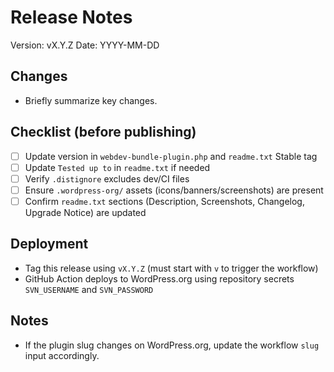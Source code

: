 # Release Notes

Version: vX.Y.Z
Date: YYYY-MM-DD

## Changes
- Briefly summarize key changes.

## Checklist (before publishing)
- [ ] Update version in `webdev-bundle-plugin.php` and `readme.txt` Stable tag
- [ ] Update `Tested up to` in `readme.txt` if needed
- [ ] Verify `.distignore` excludes dev/CI files
- [ ] Ensure `.wordpress-org/` assets (icons/banners/screenshots) are present
- [ ] Confirm `readme.txt` sections (Description, Screenshots, Changelog, Upgrade Notice) are updated

## Deployment
- Tag this release using `vX.Y.Z` (must start with `v` to trigger the workflow)
- GitHub Action deploys to WordPress.org using repository secrets `SVN_USERNAME` and `SVN_PASSWORD`

## Notes
- If the plugin slug changes on WordPress.org, update the workflow `slug` input accordingly.
